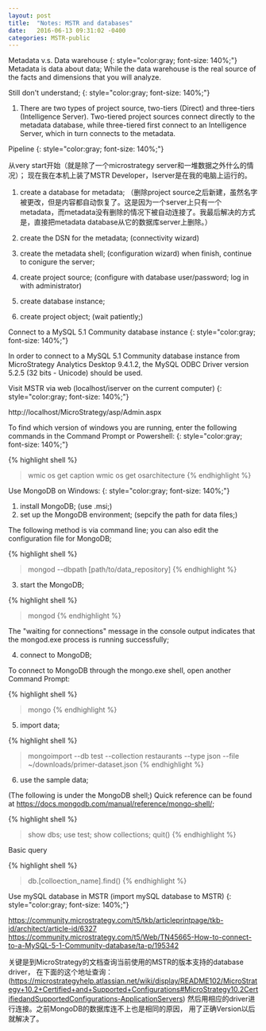 ```yaml
---
layout: post
title:  "Notes: MSTR and databases"
date:   2016-06-13 09:31:02 -0400
categories: MSTR-public
---
```


Metadata v.s. Data warehouse
{: style="color:gray; font-size: 140%;"}
Metadata is data about data; 
While the data warehouse is the real source of the facts and dimensions that you will analyze. 

Still don't understand; 
{: style="color:gray; font-size: 140%;"}

1. There are two types of project source, two-tiers (Direct) and three-tiers (Intelligence Server). Two-tiered project sources connect directly to the metadata database, while three-tiered first connect to an Intelligence Server, which in turn connects to the metadata.

Pipeline 
{: style="color:gray; font-size: 140%;"}

从very start开始（就是除了一个microstrategy server和一堆数据之外什么的情况）；
现在我在本机上装了MSTR Developer，Iserver是在我的电脑上运行的。
1. create a database for metadata; （删除project source之后新建，虽然名字被更改，但是内容都自动恢复了。这是因为一个server上只有一个metadata，而metadata没有删除的情况下被自动连接了。我最后解决的方式是，直接把metadata database从它的数据库server上删除。）

2. create the DSN for the metadata;
   (connectivity wizard)

3. create the metadata shell; 
   (configuration wizard)
   when finish, continue to conigure the server; 

4. create project source; 
   (configure with database user/password;
    log in with administrator)

5. create database instance; 

6. create project object; (wait patiently;)

Connect to a MySQL 5.1 Community database instance 
{: style="color:gray; font-size: 140%;"}

In order to connect to a MySQL 5.1 Community database instance from MicroStrategy Analytics Desktop 9.4.1.2, the MySQL ODBC Driver version 5.2.5 (32 bits - Unicode) should be used.


Visit MSTR via web (localhost/iserver on the current computer)
{: style="color:gray; font-size: 140%;"}

http://localhost/MicroStrategy/asp/Admin.aspx


To find which version of windows you are running, enter the following commands in the Command Prompt or Powershell:
{: style="color:gray; font-size: 140%;"}

{% highlight shell %}
>wmic os get caption
>wmic os get osarchitecture
{% endhighlight %}


Use MongoDB on Windows:
{: style="color:gray; font-size: 140%;"}

1. install MongoDB; (use .msi;)
2. set up the MongoDB environment; (sepcify the path for data files;)

The following method is via command line; you can also edit the configuration file for MongoDB;

{% highlight shell %}
>mongod --dbpath [path/to/data_repository]
{% endhighlight %}

3. start the MongoDB;

{% highlight shell %}
>mongod
{% endhighlight %}

The "waiting for connections" message in the console output indicates that the mongod.exe process is running successfully; 

4. connect to MongoDB;

To connect to MongoDB through the mongo.exe shell, open another Command Prompt:

{% highlight shell %}
>mongo
{% endhighlight %}

5. import data;

{% highlight shell %}
> mongoimport --db test --collection restaurants --type json --file ~/downloads/primer-dataset.json
{% endhighlight %}


6. use the sample data;

(The following is under the MongoDB shell;)
Quick reference can be found at https://docs.mongodb.com/manual/reference/mongo-shell/;

{% highlight shell %}
>show dbs;
>use test;
>show collections; 
>quit()
{% endhighlight %}

Basic query

{% highlight shell %}
>db.[colloection_name].find()
{% endhighlight %}

Use mySQL database in MSTR (import mySQL database to MSTR)
{: style="color:gray; font-size: 140%;"}

https://community.microstrategy.com/t5/tkb/articleprintpage/tkb-id/architect/article-id/6327
https://community.microstrategy.com/t5/Web/TN45665-How-to-connect-to-a-MySQL-5-1-Community-database/ta-p/195342

关键是到MicroStrategy的文档查询当前使用的MSTR的版本支持的database driver， 
在下面的这个地址查询：
(https://microstrategyhelp.atlassian.net/wiki/display/README102/MicroStrategy+10.2+Certified+and+Supported+Configurations#MicroStrategy10.2CertifiedandSupportedConfigurations-ApplicationServers)
然后用相应的driver进行连接。之前MongoDB的数据库连不上也是相同的原因， 用了正确Version以后就解决了。
